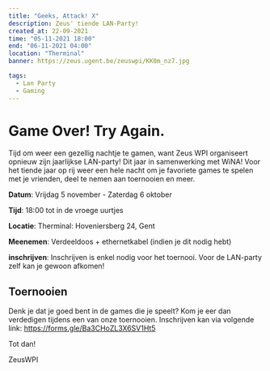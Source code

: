 ```yaml
---
title: "Geeks, Attack! X"
description: Zeus' tiende LAN-Party!
created_at: 22-09-2021
time: "05-11-2021 18:00"
end: "06-11-2021 04:00"
location: "Therminal"
banner: https://zeus.ugent.be/zeuswpi/KK0m_nz7.jpg

tags:
  - Lan Party
  - Gaming
---
```


# Game Over! Try Again.

Tijd om weer een gezellig nachtje te gamen, want Zeus WPI organiseert opnieuw zijn jaarlijkse LAN-party! Dit jaar in samenwerking met WiNA! Voor het tiende jaar op rij weer een hele nacht om je favoriete games te spelen met je vrienden, deel te nemen aan toernooien en meer.

**Datum**: Vrijdag 5 november - Zaterdag 6 oktober

**Tijd**: 18:00 tot in de vroege uurtjes

**Locatie**: Therminal: Hoveniersberg 24, Gent

**Meenemen**: Verdeeldoos + ethernetkabel (indien je dit nodig hebt)

**inschrijven**: Inschrijven is enkel nodig voor het toernooi. Voor de LAN-party zelf kan je gewoon afkomen!

## Toernooien

Denk je dat je goed bent in de games die je speelt? Kom je eer dan verdedigen tijdens een van onze toernooien. Inschrijven kan via volgende link:
https://forms.gle/Ba3CHoZL3X6SV1Ht5


Tot dan!

ZeusWPI
